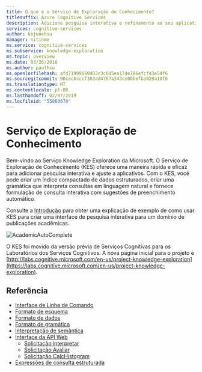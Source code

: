 ```yaml
---
title: O que é o Serviço de Exploração de Conhecimento?
titlesuffix: Azure Cognitive Services
description: Adicione pesquisa interativa e refinamento ao seu aplicativo com o KES (Serviço de Exploração de Conhecimento).
services: cognitive-services
author: bojunehsu
manager: nitinme
ms.service: cognitive-services
ms.subservice: knowledge-exploration
ms.topic: overview
ms.date: 03/26/2016
ms.author: paulhsu
ms.openlocfilehash: afd71999660d02c3c6d5ea174e786efcf43e54f6
ms.sourcegitcommit: 90cec6cccf303ad4767a343ce00befba020a10f6
ms.translationtype: HT
ms.contentlocale: pt-BR
ms.lasthandoff: 02/07/2019
ms.locfileid: "55860670"
---
```

# <a name="knowledge-exploration-service"></a>Serviço de Exploração de Conhecimento

Bem-vindo ao Serviço Knowledge Exploration da Microsoft.  O Serviço de Exploração de Conhecimento (KES) oferece uma maneira rápida e eficaz para adicionar pesquisa interativa e ajuste a aplicativos.  Com o KES, você pode criar um índice compactado de dados estruturados, criar uma gramática que interpreta consultas em linguagem natural e fornece formulação de consulta interativa com sugestões de preenchimento automático.

Consulte a [Introdução](GettingStarted.md) para obter uma explicação de exemplo de como usar KES para criar uma interface de pesquisa interativa para um domínio de publicações acadêmicas.

![AcademicAutoComplete](AutoComplete.png)

O KES foi movido da versão prévia de Serviços Cognitivas para os Laboratórios dos Serviços Cognitivos. A nova página inicial para o projeto é [http://labs.cognitive.microsoft.com/en-us/project-knowledge-exploration](https://labs.cognitive.microsoft.com/en-us/project-knowledge-exploration).

## <a name="reference"></a>Referência

* [Interface de Linha de Comando](CommandLine.md)
* [Formato de esquema](SchemaFormat.md)
* [Formato de dados](DataFormat.md)
* [Formato de gramática](GrammarFormat.md)
* [Interpretação de semântica](SemanticInterpretation.md)
* [Interface da API Web](WebAPI.md)
  * [Solicitação interpretar](interpretMethod.md)
  * [Solicitação Avaliar](evaluateMethod.md)
  * [Solicitação CalcHistogram](calchistogramMethod.md)
* [Expressões de consulta estruturada](Expressions.md)

